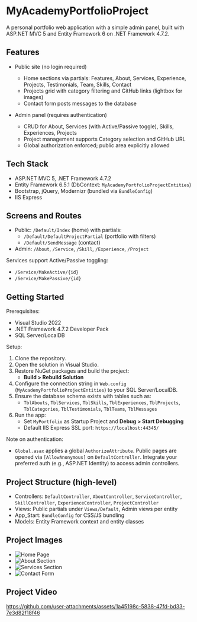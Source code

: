 # MyAcademyPortfolioProject

A personal portfolio web application with a simple admin panel, built with ASP.NET MVC 5 and Entity Framework 6 on .NET Framework 4.7.2.

## Features

- Public site (no login required)
  - Home sections via partials: Features, About, Services, Experience, Projects, Testimonials, Team, Skills, Contact
  - Projects grid with category filtering and GitHub links (lightbox for images)
  - Contact form posts messages to the database

- Admin panel (requires authentication)
  - CRUD for About, Services (with Active/Passive toggle), Skills, Experiences, Projects
  - Project management supports Category selection and GitHub URL
  - Global authorization enforced; public area explicitly allowed

## Tech Stack

- ASP.NET MVC 5, .NET Framework 4.7.2
- Entity Framework 6.5.1 (DbContext: `MyAcademyPortfolioProjectEntities`)
- Bootstrap, jQuery, Modernizr (bundled via `BundleConfig`)
- IIS Express

## Screens and Routes

- Public: `/Default/Index` (home) with partials:
  - `/Default/DefaultProjectPartial` (portfolio with filters)
  - `/Default/SendMessage` (contact)
- Admin: `/About`, `/Service`, `/Skill`, `/Experience`, `/Project`

Services support Active/Passive toggling:
- `/Service/MakeActive/{id}`
- `/Service/MakePassive/{id}`

## Getting Started

Prerequisites:
- Visual Studio 2022
- .NET Framework 4.7.2 Developer Pack
- SQL Server/LocalDB

Setup:
1. Clone the repository.
2. Open the solution in Visual Studio.
3. Restore NuGet packages and build the project:
   - __Build > Rebuild Solution__
4. Configure the connection string in `Web.config` (`MyAcademyPortfolioProjectEntities`) to your SQL Server/LocalDB.
5. Ensure the database schema exists with tables such as:
   - `TblAbouts`, `TblServices`, `TblSkills`, `TblExperiences`, `TblProjects`, `TblCategories`, `TblTestimonials`, `TblTeams`, `TblMessages`
6. Run the app:
   - Set `MyPortfolio` as Startup Project and __Debug > Start Debugging__
   - Default IIS Express SSL port: `https://localhost:44345/`

Note on authentication:
- `Global.asax` applies a global `AuthorizeAttribute`. Public pages are opened via `[AllowAnonymous]` on `DefaultController`. Integrate your preferred auth (e.g., ASP.NET Identity) to access admin controllers.

## Project Structure (high-level)

- Controllers: `DefaultController`, `AboutController`, `ServiceController`, `SkillController`, `ExperienceController`, `ProjectController`
- Views: Public partials under `Views/Default`, Admin views per entity
- App_Start: `BundleConfig` for CSS/JS bundling
- Models: Entity Framework context and entity classes

## Project Images 

- ![Home Page](https://via.placeholder.com/800x600.png?text=Home+Page)
- ![About Section](https://via.placeholder.com/800x600.png?text=About+Section)
- ![Services Section](https://via.placeholder.com/800x600.png?text=Services+Section)
- ![Contact Form](https://via.placeholder.com/800x600.png?text=Contact+Form)


## Project Video

https://github.com/user-attachments/assets/1a45198c-5838-47fd-bd33-7e3d82f18f46